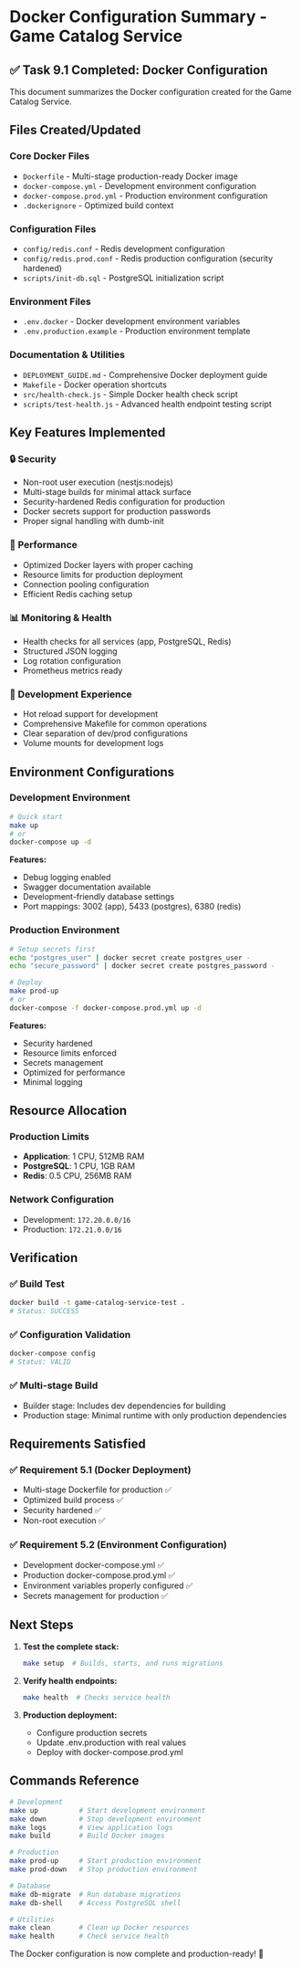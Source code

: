 # Docker Configuration Summary - Game Catalog Service

## ✅ Task 9.1 Completed: Docker Configuration

This document summarizes the Docker configuration created for the Game Catalog Service.

## Files Created/Updated

### Core Docker Files
- `Dockerfile` - Multi-stage production-ready Docker image
- `docker-compose.yml` - Development environment configuration
- `docker-compose.prod.yml` - Production environment configuration
- `.dockerignore` - Optimized build context

### Configuration Files
- `config/redis.conf` - Redis development configuration
- `config/redis.prod.conf` - Redis production configuration (security hardened)
- `scripts/init-db.sql` - PostgreSQL initialization script

### Environment Files
- `.env.docker` - Docker development environment variables
- `.env.production.example` - Production environment template

### Documentation & Utilities
- `DEPLOYMENT_GUIDE.md` - Comprehensive Docker deployment guide
- `Makefile` - Docker operation shortcuts
- `src/health-check.js` - Simple Docker health check script
- `scripts/test-health.js` - Advanced health endpoint testing script

## Key Features Implemented

### 🔒 Security
- Non-root user execution (nestjs:nodejs)
- Multi-stage builds for minimal attack surface
- Security-hardened Redis configuration for production
- Docker secrets support for production passwords
- Proper signal handling with dumb-init

### 🚀 Performance
- Optimized Docker layers with proper caching
- Resource limits for production deployment
- Connection pooling configuration
- Efficient Redis caching setup

### 📊 Monitoring & Health
- Health checks for all services (app, PostgreSQL, Redis)
- Structured JSON logging
- Log rotation configuration
- Prometheus metrics ready

### 🔧 Development Experience
- Hot reload support for development
- Comprehensive Makefile for common operations
- Clear separation of dev/prod configurations
- Volume mounts for development logs

## Environment Configurations

### Development Environment
```bash
# Quick start
make up
# or
docker-compose up -d
```

**Features:**
- Debug logging enabled
- Swagger documentation available
- Development-friendly database settings
- Port mappings: 3002 (app), 5433 (postgres), 6380 (redis)

### Production Environment
```bash
# Setup secrets first
echo "postgres_user" | docker secret create postgres_user -
echo "secure_password" | docker secret create postgres_password -

# Deploy
make prod-up
# or
docker-compose -f docker-compose.prod.yml up -d
```

**Features:**
- Security hardened
- Resource limits enforced
- Secrets management
- Optimized for performance
- Minimal logging

## Resource Allocation

### Production Limits
- **Application**: 1 CPU, 512MB RAM
- **PostgreSQL**: 1 CPU, 1GB RAM
- **Redis**: 0.5 CPU, 256MB RAM

### Network Configuration
- Development: `172.20.0.0/16`
- Production: `172.21.0.0/16`

## Verification

### ✅ Build Test
```bash
docker build -t game-catalog-service-test .
# Status: SUCCESS
```

### ✅ Configuration Validation
```bash
docker-compose config
# Status: VALID
```

### ✅ Multi-stage Build
- Builder stage: Includes dev dependencies for building
- Production stage: Minimal runtime with only production dependencies

## Requirements Satisfied

### ✅ Requirement 5.1 (Docker Deployment)
- Multi-stage Dockerfile for production ✅
- Optimized build process ✅
- Security hardened ✅
- Non-root execution ✅

### ✅ Requirement 5.2 (Environment Configuration)
- Development docker-compose.yml ✅
- Production docker-compose.prod.yml ✅
- Environment variables properly configured ✅
- Secrets management for production ✅

## Next Steps

1. **Test the complete stack:**
   ```bash
   make setup  # Builds, starts, and runs migrations
   ```

2. **Verify health endpoints:**
   ```bash
   make health  # Checks service health
   ```

3. **Production deployment:**
   - Configure production secrets
   - Update .env.production with real values
   - Deploy with docker-compose.prod.yml

## Commands Reference

```bash
# Development
make up          # Start development environment
make down        # Stop development environment
make logs        # View application logs
make build       # Build Docker images

# Production
make prod-up     # Start production environment
make prod-down   # Stop production environment

# Database
make db-migrate  # Run database migrations
make db-shell    # Access PostgreSQL shell

# Utilities
make clean       # Clean up Docker resources
make health      # Check service health
```

The Docker configuration is now complete and production-ready! 🎉